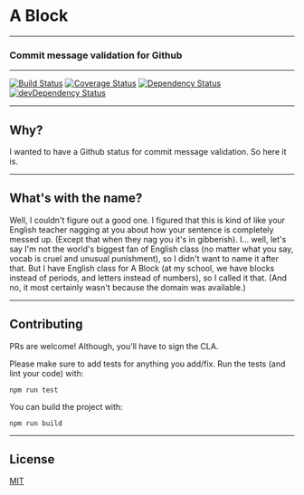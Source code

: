 # A Block
---

### Commit message validation for Github

---
[![Build Status](https://travis-ci.org/ariporad/ablock.svg)](https://travis-ci.org/ariporad/ablock) 
[![Coverage Status](https://coveralls.io/repos/ariporad/ablock/badge.svg?branch=master&service=github)](https://coveralls.io/github/ariporad/ablock?branch=master)
[![Dependency Status](https://david-dm.org/ariporad/ablock.svg)](https://david-dm.org/ariporad/ablock) 
[![devDependency Status](https://david-dm.org/ariporad/ablock/dev-status.svg)](https://david-dm.org/ariporad/ablock#info=devDependencies)

---

## Why?

I wanted to have a Github status for commit message validation. So here it is.


---


## What's with the name?

Well, I couldn't figure out a good one. I figured that this is kind of like your English teacher nagging at you about
how your sentence is completely messed up. (Except that when they nag you it's in gibberish). I... well, let's say 
I'm not the world's biggest fan of English class (no matter what you say, vocab is cruel and unusual punishment), so 
I didn't want to name it after that. But I have English class for A Block (at my school, we have blocks instead of 
periods, and letters instead of numbers), so I called it that. (And no, it most certainly wasn't because the domain 
was available.)
   


---

## Contributing

PRs are welcome! Although, you'll have to sign the CLA.

Please make sure to add tests for anything you add/fix. Run the tests (and lint your code) with:

    npm run test


You can build the project with:

    npm run build


---

## License

[MIT](http://ariporad.mit-license.org)


